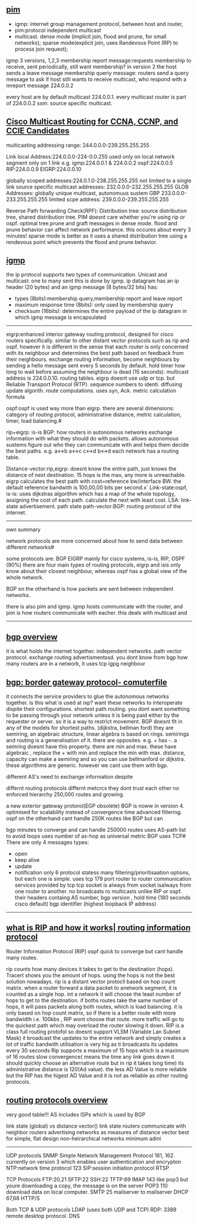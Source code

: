 <script src="formatter.js"></script>
<link rel="stylesheet" type="text/css" href="style.css">

## [pim](https://www.youtube.com/watch?v=DlhCmqN2yBM)
- igmp: internet group management protocol, between host and router,
- pim:protocol independent multicast
- multicast. dense mode (implicit join, flood and prune, for small networks); sparse mode(explicit join, uses Randevous Point (RP) to process join request);

igmp
3 versions, 1,2,3
membership report message:requests membership to receive, sent periodically, still want membership? in version 2 the host sends a leave message
membership queriy message: routers send a query message to ask if host still wants to receive multicast, who respond with a mreport message
224.0.0.2

every host are by default multicast 224.0.0.1. every multicast router is part of 224.0.0.2
ssm: source specific multicast.


## [Cisco Multicast Routing for CCNA, CCNP, and CCIE Candidates](https://www.youtube.com/watch?v=Gjt2L9jAYNA)

multicasting addressing range: 244.0.0.0-239.255.255.255

Link local Address:224.0.0.0-224-0.0.255 used only on local network segment only on 1 link e.g.
igmp:224.0.0.1 & 224.0.0.2
ospf:224.0.0.5
RIP:224.0.0.9
EIGRP:224.0.0.10

globally scoped addresses:224.0.1.0-238.255.255.255
not limited to a single link
source specific multicast addresses: 232.0.0.0-232.255.255.255
GLOB Addresses: globally unique multicast, autonomuus sustem GBP 233.0.0.0-233.255.255.255
limited scpe address: 239.0.0.0-239.255.255.255



Reverse Path forwarding Check(RPF):
Distribution tree: source distribution tree, shared distribution tree. PIM doesnt care whether you're using rip or ospf. optimal tree.prune and graft messages in dense mode. flood and prune behavior can affect network performance. this occures about every 3 minutes! sparse mode is better as it uses a shared distribution tree using a rendevous point which prevents the flood and prune behavior.

## [igmp](https://www.youtube.com/watch?v=eBHwkyWgVaM)

the ip protocol supports two types of communication. Unicast and multicast: one to many sent this is done by igmp. ip datagram has an ip header (20 bytes) and an igmp message (8 bytes/32 bits) has: 
- types (8bits):membership query,membership report and leave report
- maximum response time (8bits): only used by membership query
- checksum (16bits): determines the entire payload of the ip datagram in which igmp message is encapsulated


---


eigrp:enhanced interior gateway routing protocol, designed for cisco routers specifically. similar to other distant vector protocols such as rip and ospf. however it is different in the sense that each router is only concerned with its neighbour and determines the best path based on feedback from their neighbours. exchange routing information, become neighbours by sending a hello message sent every 5 seconds by default. hold timer how long to wait before assuming the neighbour is dead (15 seconds). multicast address is 224.0.0.10. routing tables. eigrp doesnt use udp or tcp. but Reliable Transport Protocol (RTP). sequence numbers to identi. diffusing update algorith. route computations. uses syn, Ack. metric calculation formula

ospf:ospf is used way more than eigrp. there are several dimensions: category of routing protocol, administrative distance, metric calculation, timer, load balancing.#

rip+eigrp:
is-is
BGP: how routers in autonomous networks exchange information with what they should do with packets. allows autonomous sustems figure out who they can communicate with and helps them decide the best paths. e.g. 
a<->b
a<->c
c<->d
b<->d
each network has a routing table.



Distance-vector:rip,eigrp: doesnt know the entire path, just knows the distance of next destination. 15 hops is the max, any more is unreachable. eigrp calculates the best path with cost=reference bw/interface BW. the default reference bandwith is 100,00,00 bits per second.x`
Link-state:ospf, is-is: uses dijkstras algorithm which has a map of the whole topology, assigning the cost of each path. calculate the next with least cost. LSA: link-state advertisement.
path state
path-vector:BGP: routing protocol of the internet. 



---


own summary

network protocols are more concerned about how to send data between different networks#

some protocols are:
BGP
EIGRP mainly for cisco systems, is-is, RIP, OSPF (90%)
there are four main types of routing protocols, eigrp and isis only know about their closest neighbour, whereas ospf has a global view of the whole network. 

BGP on the otherhand is how packets are sent between independent networks.


there is also pim and igmp. igmp hosts communicate with the router, and pim is how routers communicate with eacher. this deals with multicast and 


---



## [bgp overview](https://www.youtube.com/watch?v=_Z29ZzKeZHc)
it is what holds the internet together. independent networks. path vector protocol. exchange routing advertismentssd. you dont know from bgp how many routers are in a network, it uses tcp
igpg neighbour

## [bgp: border gateway protocol- comuterfile](https://www.youtube.com/watch?v=O6tCoD5c_U0)
it connects the service providers to glue the autonomous networks together. is this what is used at ixp? want these networks to interoperate dispite their configurations. shortest path routing. you dont want something to be passing through your network unless it is being paid either by the requester or server. so it is a way to restrict movement. BGP doesnt fit in any of the models for shortest paths. (dijkstra, bellman ford) they are semiring, an algebraic structure, linear algebra is based on rings. semirings and routing is a generalisation of it. there are opposites. e.g. + has -. a semring doesnt have this property. there are min and max. these have algebraic , replace the + with min and replace the min with max. distance, capacity can make a semiring and so you can use bellmanford or dijkstra. these algorithms are generic. however we cant use them with bgp.

different AS's need to exchange information despite 

differnt routing protocols
differnt metcrcs
they dont trust each other
no enforced hierarchy
250,000 routes and growing.

a new exterior gateway protorol(EGP obsolete) BGP is noww in version 4. 
optimised for scalability instead of convergence time
advanced filtering. ospf on the otherhand cant handle 250K routes like BGP but can 

bgp minutes to converge and can handle 250000 routes
uses AS-path list to avoid loops
uses number of as-hop as universal metric
BGP uses TCP#
There are only 4 messages types: 
- open
- keep alive
- update
- notification
only 6 protocol statess
many filtering/prioritisaation options, but each one is simple.
uses tcp 179 port router to router communication
services provided by tcp
tcp socket is always from socket isalways from one router to another. no broadcasts ro multicasts unlike RIP or ospf. their headers containg
AS number, bgp version , hold time (180 seconds cisco default)
bgp identifier (highest loopback IP address)


---

## [what is RIP and how it works| routing information protocol](https://www.youtube.com/watch?v=8jKNrWgFtUA)
Router Information Protocol (RIP)
ospf quick to converge but cant handle many routes.

rip counts how many devices it takes to get to the destination (hops). Tracert shows you the amount of hops. using the hops is not the best solution nowadays. rip is a distant vector protocll based on hop count matrix.
when a router forward a data packet to anetwork segment, it is counted as a single hop. int a network it will choose the least number of hops to get to the destination. if boths routes take the same number of hops, it will pass packets along both routes, which is load balancing.
it is only based on hop count matrix, so if there is a better route with more bandwidth i.e. 100kbs , RIP wont choose that route. more traffic will go to the quickest path which may overload the router slowing it down.
RIP is a class full routing protofol so doesnt support VLSM (Variable Lan Subnet Mask)
it broadcast the updates to the entire network and simply creates a lot of traffic
bandwith utilisation is very hig as ti broadcasts its updates every 30 seconds
Rip supports a maximum of 15 hops which is a maximum of 16 routes
slow convergence( means the time any link goes down it should  quickly choose an alternative route but in rip it takes long time)
its administrative distance is 120(Ad value). the less AD Value is more reilable but the RIP has the higest AD Value and it is not as reliable as other routing protocols. 

## [routing protocols overview](https://www.youtube.com/watch?v=CBDdM-imW7o)
very good table!!!
AS includes ISPs which is used by BGP 



link state (global) vs distance vector()
link state
routers communicate with neighbor routers advertising networks as measures of distance vector
best for simple, flat design non-heirarchical networks
minimum admi

---
UDP protocols
SNMP Simple Network Management Protocol 161, 162. currently on version 3 which enables user authentication and encrypton
NTP:network time protocol 123
SIP:session initiation protocol 
RTSP

TCP Protocols
FTP:20,21
SFTP:22
SSH:22
TFTP:69
IMAP 143 like pop3 but youre downloading a copy, the message is on the server
POP3 110 download data on local computer.
SMTP 25 mailserver to mailserver
DHCP 67,68
HTTP/S


Both TCP & UDP protocols
LDAP (uses both UDP and TCP)
RDP: 3389 remote desktop protocol.
DNS
